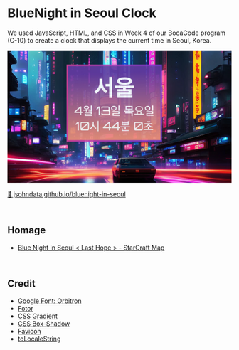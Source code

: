 # BlueNight in Seoul Clock
We used JavaScript, HTML, and CSS in Week 4 of our BocaCode program (C-10) to create a clock that displays the current time in Seoul, Korea.

[![screen shot](./src/images/readme.webp)](https://jsohndata.github.io/bluenight-in-seoul)

[🚀 jsohndata.github.io/bluenight-in-seoul](https://jsohndata.github.io/bluenight-in-seoul)

<br>

## Homage
* [Blue Night in Seoul < Last Hope > - StarCraft Map](https://scmscx.com/map/G8V4Rh2D)

<br>

## Credit
* [Google Font: Orbitron](https://fonts.google.com/specimen/Orbitron?preview.text=10:11&preview.text_type=custom)
* [Fotor](https://www.fotor.com/)
* [CSS Gradient](https://cssgradient.io/)
* [CSS Box-Shadow](https://html-css-js.com/css/generator/box-shadow/)
* [Favicon](https://favicon.io/favicon-converter/)
* [toLocaleString](https://www.w3schools.com/jsref/jsref_tolocalestring.asp)